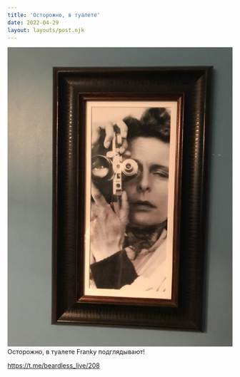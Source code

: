 ```yaml
---
title: 'Осторожно, в туалете'
date: 2022-04-29
layout: layouts/post.njk
---
```


![](/img/AgACAgIAAx0CVDWW-AAD0GJsPHevXb-6nKPQBagdEiDcjnAfAAIivDEbl1tgSwKo--EbEBJBAQADAgADcwADJAQ.jpg
)
Осторожно, в туалете Franky подглядывают!

https://t.me/beardless_live/208